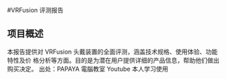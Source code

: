   #VRFusion 评测报告

  ## 项目概述
  本报告提供对 VRFusion 头戴装置的全面评测，涵盖技术规格、使用体验、功能特性及价
  格分析等方面。目的是为潜在用户提供详细的产品信息，帮助他们做出购买决定。
  出处：PAPAYA 電腦教室 Youtube
本人学习使用